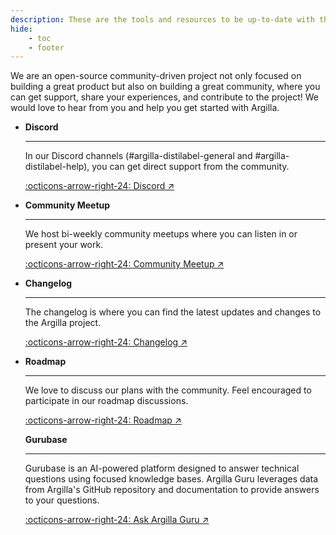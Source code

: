 ```yaml
---
description: These are the tools and resources to be up-to-date with the Argilla development and contribute to the project.
hide:
    - toc
    - footer
---
```


We are an open-source community-driven project not only focused on building a great product but also on building a great community, where you can get support, share your experiences, and contribute to the project! We would love to hear from you and help you get started with Argilla.

<div class="grid cards" markdown>

-   __Discord__

    ---

    In our Discord channels (#argilla-distilabel-general and #argilla-distilabel-help), you can get direct support from the community.


    [:octicons-arrow-right-24: Discord ↗](http://hf.co/join/discord)

-   __Community Meetup__

    ---

    We host bi-weekly community meetups where you can listen in or present your work.

    [:octicons-arrow-right-24: Community Meetup ↗](https://lu.ma/argilla-event-calendar)

-   __Changelog__

    ---

    The changelog is where you can find the latest updates and changes to the Argilla project.

    [:octicons-arrow-right-24: Changelog ↗](https://github.com/argilla-io/argilla/blob/develop/argilla/CHANGELOG.md)

-   __Roadmap__

    ---

    We love to discuss our plans with the community. Feel encouraged to participate in our roadmap discussions.

    [:octicons-arrow-right-24: Roadmap ↗](https://github.com/orgs/argilla-io/projects/10/views/1)

    __Gurubase__

    ---

    Gurubase is an AI-powered platform designed to answer technical questions using focused knowledge bases. Argilla Guru leverages data from Argilla's GitHub repository and documentation to provide answers to your questions.

    [:octicons-arrow-right-24: Ask Argilla Guru ↗](https://gurubase.io/g/argilla)

</div>